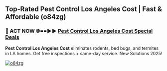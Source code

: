 ## Top-Rated Pest Control Los Angeles Cost | Fast & Affordable (o84zg)

<h3>🐜 ACT NOW 🌐==►► <a href="https://tinyurl.com/2dysvsjj" rel="nofollow">Pest Control Los Angeles Cost Special Deals</a></h3>

**Pest Control Los Angeles Cost** eliminates rodents, bed bugs, and termites in LA homes. Get free inspections + same-day service. New Solutions 2025!

[![o84zg](https://i.imgur.com/JCYaghj.jpeg)](https://tinyurl.com/2dysvsjj)